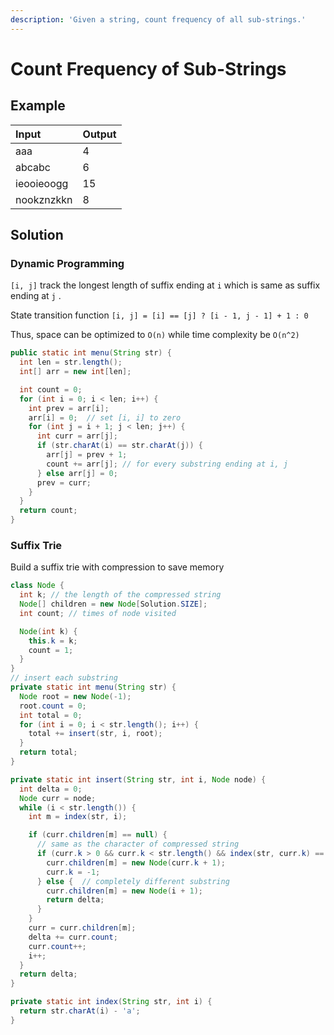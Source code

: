 ```yaml
---
description: 'Given a string, count frequency of all sub-strings.'
---
```


# Count Frequency of Sub-Strings

## Example

| Input | Output |
| :--- | :--- |
| aaa | 4 |
| abcabc | 6 |
| ieooieoogg | 15 |
| nookznzkkn | 8 |

## Solution

### Dynamic Programming

`[i, j]` track the longest length of suffix ending at `i` which is same as suffix ending at `j` .

State transition function `[i, j] = [i] == [j] ? [i - 1, j - 1] + 1 : 0`

Thus, space can be optimized to `O(n)` while time complexity be `O(n^2)`

```java
public static int menu(String str) {
  int len = str.length();
  int[] arr = new int[len];

  int count = 0;
  for (int i = 0; i < len; i++) {
    int prev = arr[i];
    arr[i] = 0;  // set [i, i] to zero
    for (int j = i + 1; j < len; j++) {
      int curr = arr[j];
      if (str.charAt(i) == str.charAt(j)) {
        arr[j] = prev + 1;
        count += arr[j]; // for every substring ending at i, j
      } else arr[j] = 0;
      prev = curr;
    }
  }
  return count;
}
```

### Suffix Trie

Build a suffix trie with compression to save memory

```java
class Node {
  int k; // the length of the compressed string
  Node[] children = new Node[Solution.SIZE];
  int count; // times of node visited

  Node(int k) {
    this.k = k;
    count = 1;
  }
}
// insert each substring
private static int menu(String str) {
  Node root = new Node(-1);
  root.count = 0;
  int total = 0;
  for (int i = 0; i < str.length(); i++) {
    total += insert(str, i, root);
  }
  return total;
}

private static int insert(String str, int i, Node node) {
  int delta = 0;
  Node curr = node;
  while (i < str.length()) {
    int m = index(str, i);

    if (curr.children[m] == null) {
      // same as the character of compressed string
      if (curr.k > 0 && curr.k < str.length() && index(str, curr.k) == m) {
        curr.children[m] = new Node(curr.k + 1);
        curr.k = -1;
      } else {  // completely different substring
        curr.children[m] = new Node(i + 1);
        return delta;
      }
    }
    curr = curr.children[m];
    delta += curr.count;
    curr.count++;
    i++;
  }
  return delta;
}

private static int index(String str, int i) {
  return str.charAt(i) - 'a';
}
```

